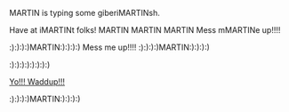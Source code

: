 MARTIN is typing some giberiMARTINsh.

Have at iMARTINt folks!
MARTIN MARTIN MARTIN
Mess mMARTINe up!!!!

:):):):)MARTIN:):):):)
Mess me up!!!!
:):):):)MARTIN:):):):)

:):):):):):):):)



<a href='yowaddup.com'>Yo!!! Waddup!!!</a>

:):):):)MARTIN:):):):)
